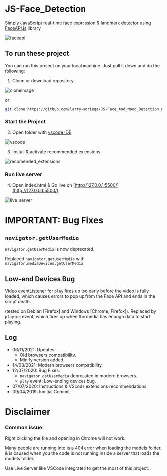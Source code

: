 # JS-Face_Detection
 Simply JavaScript real-time face expression & landmark detector using [FaceAPI.js](https://github.com/justadudewhohacks/face-api.js) library

![faceapi](https://user-images.githubusercontent.com/31125521/57224752-ad3dc080-700a-11e9-85b9-1357b9f9bca4.gif)

 ## To run these project
 
 You can run this project on your local machine. Just pull it down and do the following:

1. Clone or download repository.

![cloneimage](https://github.com/larry-noriega/JS-Face_Detection/blob/master/assets/img/Clone.png?raw=true)

or

``` bash
git clone https://github.com/larry-noriega/JS-Face_And_Mood_Detection.git
```
### Start the Project

2. Open folder with [vscode IDE](https://github.com/Microsoft/vscode/).

![vscode](https://user-images.githubusercontent.com/35271042/118224532-3842c400-b438-11eb-923d-a5f66fa6785a.png)

3. Install & activate recommended extensions
   
![recomended_extensions](https://tattoocoder.com/content/images/2019/08/Screen-Shot-2019-08-14-at-2.53.11-PM.png)

### Run live server

4. Open index.html & Go live on [http://127.0.0.1:5500/](http://127.0.0.1:5500/)

![live_server](https://github.com/ritwickdey/vscode-live-server/raw/master/images/Screenshot/vscode-live-server-statusbar-3.jpg)


# IMPORTANT: Bug Fixes

## `navigator.getUserMedia`

`navigator.getUserMedia` is now deprecated.

Replaced `navigator.getUserMedia` with `navigator.mediaDevices.getUserMedia`

## Low-end Devices Bug

Video eventListener for `play` fires up too early before the video is fully loaded, which causes errors to pop up from the Face API and ends in the script death. 

(tested on Debian [Firefox] and Windows [Chrome, Firefox]). Replaced by `playing` event, which fires up when the media has enough data to start playing.

## Log
- 06/11/2021: Updates:
  - Old browsers compatibility.
  - Minify version added.
- 14/08/2021: Modern browsers compatibility.
- 12/07/2020: Bug Fixes:
  - `navigator.getUserMedia` deprecated in modern browsers.
  - `play` event: Low-ending devices bug.
- 07/07/2020: Instructions & VScode extensions recommendations. 
- 09/04/2019: Innitial Commit.
  
  
# Disclaimer

### Common issue:
 Right clicking the file and opening in Chrome will not work.

Many people are running into is a 404 error when loading the models folder. & is caused when you the code is not running inside a server that loads the models folder.

Use Live Server like VSCode integrated to get the most of this project.


